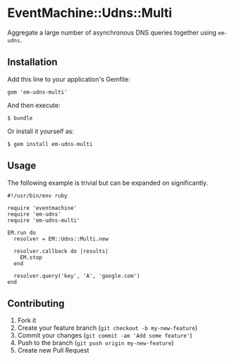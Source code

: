 # EventMachine::Udns::Multi

Aggregate a large number of asynchronous DNS queries together using `em-udns`.

## Installation

Add this line to your application's Gemfile:

    gem 'em-udns-multi'

And then execute:

    $ bundle

Or install it yourself as:

    $ gem install em-udns-multi

## Usage

The following example is trivial but can be expanded on significantly.

    #!/usr/bin/env ruby

    require 'eventmachine'
    require 'em-udns'
    require 'em-udns-multi'

    EM.run do
      resolver = EM::Udns::Multi.new

      resolver.callback do |results|
        EM.stop
      end

      resolver.query('key', 'A', 'google.com')
    end

## Contributing

1. Fork it
2. Create your feature branch (`git checkout -b my-new-feature`)
3. Commit your changes (`git commit -am 'Add some feature'`)
4. Push to the branch (`git push origin my-new-feature`)
5. Create new Pull Request
